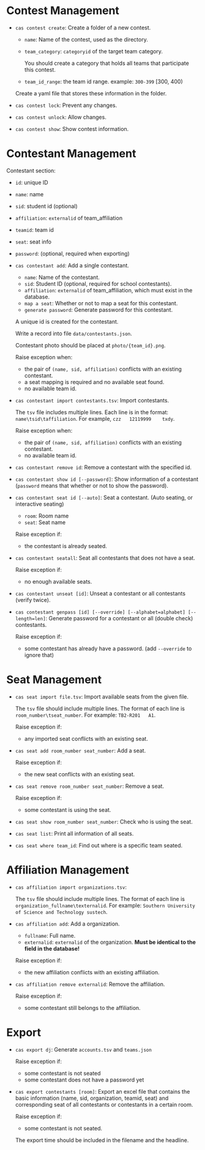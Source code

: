 # Contest Management

* `cas contest create`: Create a folder of a new contest.

  * `name`: Name of the contest, used as the directory.

  * `team_category`: `categoryid` of the target team category.

    You should create a category that holds all teams that participate this contest.

  * `team_id_range`: the team id range. example: `300-399` [300, 400)

  Create a yaml file that stores these information in the folder.

* `cas contest lock`: Prevent any changes.

* `cas contest unlock`: Allow changes.

* `cas contest show`: Show contest information.

# Contestant Management

Contestant section:

* `id`: unique ID
* `name`: name
* `sid`: student id (optional)
* `affiliation`: `externalid` of team_affiliation
* `teamid`: team id
* `seat`: seat info
* `password`: (optional, required when exporting)



* `cas contestant add`: Add a single contestant.

  * `name`: Name of the contestant.
  * `sid`: Student ID (optional, required for school contestants).
  * `affiliation`: `externalid` of team_affiliation, which must exist in the database.
  * `map a seat`: Whether or not to map a seat for this contestant.
  * `generate password`: Generate password for this contestant.

  A unique id is created for the contestant.

  Write a record into file `data/contestants.json`.

  Contestant photo should be placed at `photo/{team_id}.png`.

  Raise exception when:

  * the pair of `(name, sid, affiliation)` conflicts with an existing contestant.
  * a seat mapping is required and no available seat found.
  * no available team id.

* `cas contestant import contestants.tsv`: Import contestants.

  The `tsv` file includes multiple lines. Each line is in the format: `name\tsid\taffiliation`. For example, `czz	12119999	txdy`.

  Raise exception when:

  * the pair of `(name, sid, affiliation)` conflicts with an existing contestant.
  * no available team id.

* `cas contestant remove id`: Remove a contestant with the specified id.

* `cas contestant show id [--password]`: Show information of a contestant (`password` means that whether or not to show the password).

* `cas contestant seat id [--auto]`: Seat a contestant. (Auto seating, or interactive seating)

  * `room`: Room name
  * `seat`: Seat name

  Raise exception if:

  * the contestant is already seated.

* `cas contestant seatall`: Seat all contestants that does not have a seat.

  Raise exception if:

  * no enough available seats.

* `cas contestant unseat [id]`: Unseat a contestant or all contestants (verify twice).

* `cas contestant genpass [id] [--override] [--alphabet=alphabet] [--length=len]`: Generate password for a contestant or all (double check) contestants.

  Raise exception if:

  * some contestant has already have a password. (add `--override` to ignore that)

# Seat Management

* `cas seat import file.tsv`: Import available seats from the given file.

  The `tsv` file should include multiple lines. The format of each line is `room_number\tseat_number`. For example: `TB2-R201	A1`.

  Raise exception if:

  * any imported seat conflicts with an existing seat.

* `cas seat add room_number seat_number`: Add a seat.

  Raise exception if:

  * the new seat conflicts with an existing seat.

* `cas seat remove room_number seat_number`: Remove a seat.

  Raise exception if:

  * some contestant is using the seat.

* `cas seat show room_number seat_number`: Check who is using the seat.

* `cas seat list`: Print all information of all seats.

* `cas seat where team_id`: Find out where is a specific team seated.

# Affiliation Management

* `cas affiliation import organizations.tsv`: 

  The `tsv` file should include multiple lines. The format of each line is `organization_fullname\texternalid`. For example: `Southern University of Science and Technology	sustech`.

* `cas affiliation add`: Add a organization.

  * `fullname`: Full name.
  * `externalid`: `externalid` of the organization. **Must be identical to the field in the database!**

  Raise exception if:

  * the new affiliation conflicts with an existing affiliation.

* `cas affiliation remove externalid`: Remove the affiliation.

  Raise exception if:

  * some contestant still belongs to the affiliation.

# Export

* `cas export dj`: Generate `accounts.tsv` and `teams.json`

  Raise exception if:

  * some contestant is not seated
  * some contestant does not have a password yet

* `cas export contestants [room]`: Export an excel file that contains the basic information (name, sid, organization, teamid, seat) and corresponding seat of all contestants or contestants in a certain room.

  Raise exception if:

  * some contestant is not seated.

  The export time should be included in the filename and the headline.


